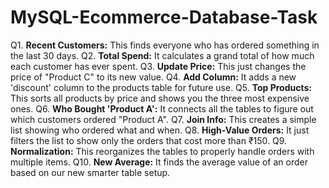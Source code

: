 # MySQL-Ecommerce-Database-Task

Q1.  **Recent Customers:** This finds everyone who has ordered something in the last 30 days.
Q2.  **Total Spend:** It calculates a grand total of how much each customer has ever spent.
Q3.  **Update Price:** This just changes the price of "Product C" to its new value.
Q4.  **Add Column:** It adds a new 'discount' column to the products table for future use.
Q5.  **Top Products:** This sorts all products by price and shows you the three most expensive ones.
Q6.  **Who Bought 'Product A':** It connects all the tables to figure out which customers ordered "Product A".
Q7.  **Join Info:** This creates a simple list showing who ordered what and when.
Q8.  **High-Value Orders:** It just filters the list to show only the orders that cost more than ₹150.
Q9.  **Normalization:** This reorganizes the tables to properly handle orders with multiple items.
Q10. **New Average:** It finds the average value of an order based on our new smarter table setup.

